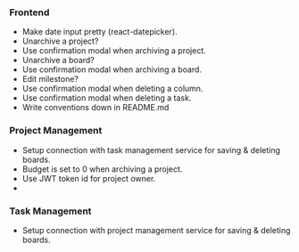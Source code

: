 ### Frontend

* Make date input pretty (react-datepicker).
* Unarchive a project?
* Use confirmation modal when archiving a project.
* Unarchive a board?
* Use confirmation modal when archiving a board.
* Edit milestone?
* Use confirmation modal when deleting a column.
* Use confirmation modal when deleting a task.
* Write conventions down in README.md

### Project Management

* Setup connection with task management service for saving & deleting boards.
* Budget is set to 0 when archiving a project.
* Use JWT token id for project owner.
* 
### Task Management

* Setup connection with project management service for saving & deleting boards.